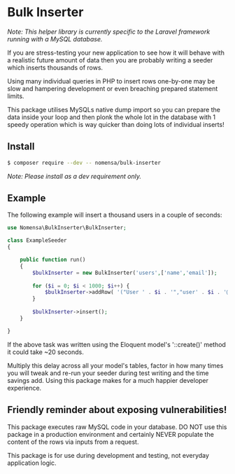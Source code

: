 # Bulk Inserter

_Note: This helper library is currently specific to the Laravel framework running with a 
MySQL database._

If you are stress-testing your new application to see how it will behave with a realistic 
future amount of data then you are probably writing a seeder which inserts thousands of rows.

Using many individual queries in PHP to insert rows one-by-one may be slow and 
hampering development or even breaching prepared statement limits.

This package utilises MySQLs native dump import so you can prepare the data inside your loop 
and then plonk the whole lot in the database with 1 speedy operation which is way quicker 
than doing lots of individual inserts!

 
## Install

```bash
$ composer require --dev -- nomensa/bulk-inserter
```

_Note: Please install as a dev requirement only._


## Example

The following example will insert a thousand users in a couple of seconds:

```php
use Nomensa\BulkInserter\BulkInserter;

class ExampleSeeder
{

    public function run()
    {
        $bulkInserter = new BulkInserter('users',['name','email']);
        
        for ($i = 0; $i < 1000; $i++) {
            $bulkInserter->addRow( '("User ' . $i . '","user' . $i . '@example.com")' );
        }
        
        $bulkInserter->insert();
    }

}
```

If the above task was written using the Eloquent model's '::create()' method it could take
 ~20 seconds. 

Multiply this delay across all your model's tables, factor in how many times you will tweak 
and re-run your seeder during test writing and the time savings add. Using this package makes 
for a much happier developer experience. 


## Friendly reminder about exposing vulnerabilities!

This package executes raw MySQL code in your database. DO NOT use this package in a production 
environment and certainly NEVER populate the content of the rows via inputs from a request. 

This package is for use during development and testing, not everyday application logic.
